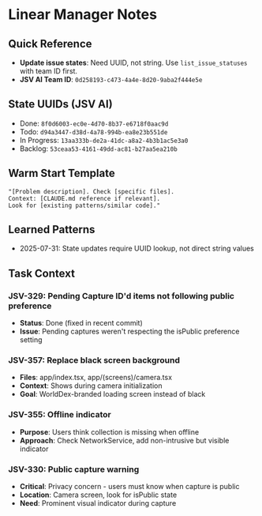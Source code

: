 # Linear Manager Notes

## Quick Reference
- **Update issue states**: Need UUID, not string. Use `list_issue_statuses` with team ID first.
- **JSV AI Team ID**: `0d258193-c473-4a4e-8d20-9aba2f444e5e`

## State UUIDs (JSV AI)
- Done: `8f0d6003-ec0e-4d70-8b37-e6718f0aac9d`
- Todo: `d94a3447-d38d-4a78-994b-ea8e23b551de`
- In Progress: `13aa333b-de2a-41dc-a8a2-4b3b1ac5e3a0`
- Backlog: `53ceaa53-4161-49dd-ac81-b27aa5ea210b`

## Warm Start Template
```
"[Problem description]. Check [specific files]. 
Context: [CLAUDE.md reference if relevant]. 
Look for [existing patterns/similar code]."
```

## Learned Patterns
- 2025-07-31: State updates require UUID lookup, not direct string values

## Task Context

### JSV-329: Pending Capture ID'd items not following public preference
- **Status**: Done (fixed in recent commit)
- **Issue**: Pending captures weren't respecting the isPublic preference setting

### JSV-357: Replace black screen background
- **Files**: app/index.tsx, app/(screens)/camera.tsx
- **Context**: Shows during camera initialization
- **Goal**: WorldDex-branded loading screen instead of black

### JSV-355: Offline indicator
- **Purpose**: Users think collection is missing when offline
- **Approach**: Check NetworkService, add non-intrusive but visible indicator

### JSV-330: Public capture warning
- **Critical**: Privacy concern - users must know when capture is public
- **Location**: Camera screen, look for isPublic state
- **Need**: Prominent visual indicator during capture